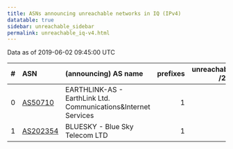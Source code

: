 ```yaml
---
title: ASNs announcing unreachable networks in IQ (IPv4)
datatable: true
sidebar: unreachable_sidebar
permalink: unreachable_iq-v4.html
---
```


Data as of 2019-06-02 09:45:00 UTC


<div class="datatable-begin"></div>

|   # | ASN                                      | (announcing) AS name                                               |   prefixes |   unreachable /24s |
|----:|:-----------------------------------------|:-------------------------------------------------------------------|-----------:|-------------------:|
|   0 | [AS50710](unreachable_AS50710-v4.html)   | EARTHLINK-AS - EarthLink Ltd. Communications&amp;Internet Services |          1 |                  2 |
|   1 | [AS202354](unreachable_AS202354-v4.html) | BLUESKY - Blue Sky Telecom LTD                                     |          1 |                  1 |

<div class="datatable-end"></div>